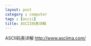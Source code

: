 ```yaml
---
layout: post
category : computer
tags : [ascii]
title: ASCII码表详解
---
```


ASCII码表详解 http://www.asciima.com/